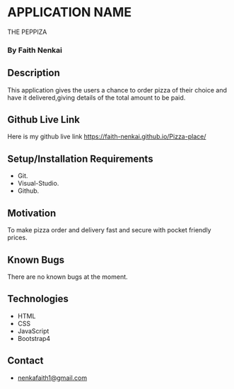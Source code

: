 
# APPLICATION NAME
THE PEPPIZA

### By **Faith Nenkai**

## Description
This application gives the users a chance to order pizza of their choice and have it delivered,giving details of the total amount to be paid.

## Github Live Link
Here is my github live link https://faith-nenkai.github.io/Pizza-place/

## Setup/Installation Requirements
* Git.
* Visual-Studio.
* Github.

## Motivation
To make pizza order and delivery fast and secure with pocket friendly prices.
 
## Known Bugs
There are no known bugs at the moment.

## Technologies
* HTML
* CSS
* JavaScript
* Bootstrap4

## Contact
* nenkafaith1@gmail.com
